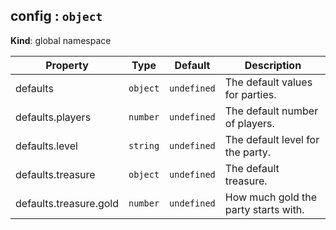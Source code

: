 <a name="config"></a>
## config : `object`
**Kind**: global namespace  

| Property               | Type     | Default     | Description                          |
| ---------------------- | -------- | ----------- | ------------------------------------ |
| defaults               | `object` | `undefined` | The default values for parties.      |
| defaults.players       | `number` | `undefined` | The default number of players.       |
| defaults.level         | `string` | `undefined` | The default level for the party.     |
| defaults.treasure      | `object` | `undefined` | The default treasure.                |
| defaults.treasure.gold | `number` | `undefined` | How much gold the party starts with. |


